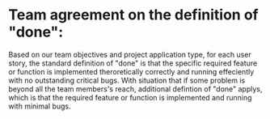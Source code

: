 # Team agreement on the definition of "done":
Based on our team objectives and project application type, for each user story, the standard definition of "done" is that the specific required feature or function is implemented theroretically correctly and running effeciently with no outstanding critical bugs. With situation that if some problem is beyond all the team members's reach, additional defintion of "done" applys, which is that the required feature or function is implemented and running with minimal bugs.